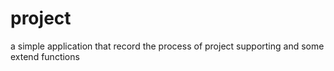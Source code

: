 # project
a simple application that record the process of project supporting and some extend functions
